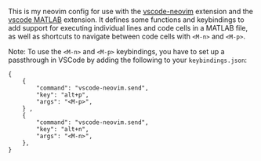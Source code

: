 This is my neovim config for use with the [vscode-neovim](https://github.com/vscode-neovim/vscode-neovim) extension and the [vscode MATLAB](https://github.com/mathworks/MATLAB-extension-for-vscode) extension. It defines some functions and keybindings to add support for executing individual lines and code cells in a MATLAB file, as well as shortcuts to navigate between code cells with `<M-n>` and `<M-p>`.

Note: To use the `<M-n>` and `<M-p>` keybindings, you have to set up a passthrough in VSCode by adding the following to your `keybindings.json`:
```
{
    {
        "command": "vscode-neovim.send",
        "key": "alt+p",
        "args": "<M-p>",
    } ,
    {
        "command": "vscode-neovim.send",
        "key": "alt+n",
        "args": "<M-n>",
    },
}
```
